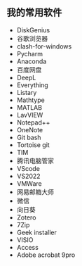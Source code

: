## 我的常用软件
* DiskGenius
* 谷歌浏览器
* clash-for-windows
* Pycharm
* Anaconda
* 百度网盘
* DeepL
* Everything
* Listary
* Mathtype
* MATLAB
* LavVIEW
* Notepad++
* OneNote
* Git bash
* Tortoise git
* TIM
* 腾讯电脑管家
* VScode
* VS2022
* VMWare
* 网易邮箱大师
* 微信
* 向日葵
* Zotero
* 7Zip
* Geek installer
* VISIO
* Access
* Adobe acrobat 9pro
